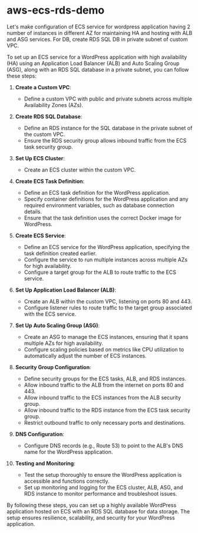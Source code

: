 # aws-ecs-rds-demo
Let's make configuration of ECS service for wordpress application having 2 number of instances in different AZ for maintaining HA and hosting with ALB and ASG services. For DB, create RDS SQL DB in private subnet of custom VPC.  


To set up an ECS service for a WordPress application with high availability (HA) using an Application Load Balancer (ALB) and Auto Scaling Group (ASG), along with an RDS SQL database in a private subnet, you can follow these steps:

1. **Create a Custom VPC**:
   - Define a custom VPC with public and private subnets across multiple Availability Zones (AZs).

2. **Create RDS SQL Database**:
   - Define an RDS instance for the SQL database in the private subnet of the custom VPC.
   - Ensure the RDS security group allows inbound traffic from the ECS task security group.

3. **Set Up ECS Cluster**:
   - Create an ECS cluster within the custom VPC.

4. **Create ECS Task Definition**:
   - Define an ECS task definition for the WordPress application.
   - Specify container definitions for the WordPress application and any required environment variables, such as database connection details.
   - Ensure that the task definition uses the correct Docker image for WordPress.

5. **Create ECS Service**:
   - Define an ECS service for the WordPress application, specifying the task definition created earlier.
   - Configure the service to run multiple instances across multiple AZs for high availability.
   - Configure a target group for the ALB to route traffic to the ECS service.

6. **Set Up Application Load Balancer (ALB)**:
   - Create an ALB within the custom VPC, listening on ports 80 and 443.
   - Configure listener rules to route traffic to the target group associated with the ECS service.

7. **Set Up Auto Scaling Group (ASG)**:
   - Create an ASG to manage the ECS instances, ensuring that it spans multiple AZs for high availability.
   - Configure scaling policies based on metrics like CPU utilization to automatically adjust the number of ECS instances.

8. **Security Group Configuration**:
   - Define security groups for the ECS tasks, ALB, and RDS instances.
   - Allow inbound traffic to the ALB from the internet on ports 80 and 443.
   - Allow inbound traffic to the ECS instances from the ALB security group.
   - Allow inbound traffic to the RDS instance from the ECS task security group.
   - Restrict outbound traffic to only necessary ports and destinations.

9. **DNS Configuration**:
   - Configure DNS records (e.g., Route 53) to point to the ALB's DNS name for the WordPress application.

10. **Testing and Monitoring**:
    - Test the setup thoroughly to ensure the WordPress application is accessible and functions correctly.
    - Set up monitoring and logging for the ECS cluster, ALB, ASG, and RDS instance to monitor performance and troubleshoot issues.

By following these steps, you can set up a highly available WordPress application hosted on ECS with an RDS SQL database for data storage. The setup ensures resilience, scalability, and security for your WordPress application.
